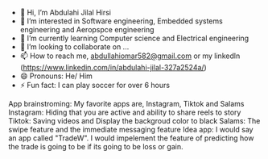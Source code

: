 - 👋 Hi, I’m Abdulahi Jilal Hirsi
- 👀 I’m interested in Software engineering, Embedded systems engineering and Aeropspce engineering 
- 🌱 I’m currently learning Computer science and Electrical engineering
- 💞️ I’m looking to collaborate on ...
- 📫 How to reach me, abdullahiomar582@gmail.com or my linkedln (https://www.linkedin.com/in/abdulahi-jilal-327a2524a/) 
- 😄 Pronouns: He/ Him
- ⚡ Fun fact: I can play soccer for over 6 hours


App brainstroming: My favorite apps are, Instagram, Tiktok and Salams
  Instagram: Hiding that you are active and ability to share reels to story
   Tiktok: Saving videos and Display the backgroud color to black
   Salams: The swipe feature and the immediate messaging feature
Idea app: I would say an app called "TradeW". I would impelement the feature of predicting how the trade is going to be if its going to be loss or gain. 

            
